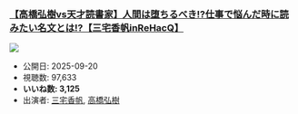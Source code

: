 ### [【高橋弘樹vs天才読書家】人間は堕ちるべき!?仕事で悩んだ時に読みたい名文とは!?【三宅香帆inReHacQ】](https://www.youtube.com/watch?v=5ycTUoHZtNc)
[![](https://img.youtube.com/vi/5ycTUoHZtNc/sddefault.jpg)](https://www.youtube.com/watch?v=5ycTUoHZtNc)
-   公開日: 2025-09-20
-   視聴数: 97,633
-   **いいね数: 3,125**
-   出演者: [三宅香帆](/rehacq_fan/people/三宅香帆 "wikilink"), [高橋弘樹](/rehacq_fan/people/高橋弘樹 "wikilink")
